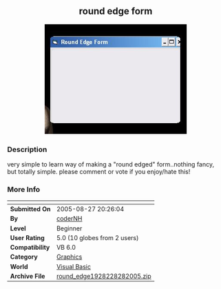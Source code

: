 ﻿<div align="center">

## round edge form

<img src="PIC20058281920185409.jpg">
</div>

### Description

very simple to learn way of making a "round edged" form..nothing fancy, but totally simple. please comment or vote if you enjoy/hate this!
 
### More Info
 


<span>             |<span>
---                |---
**Submitted On**   |2005-08-27 20:26:04
**By**             |[coderNH](https://github.com/Planet-Source-Code/PSCIndex/blob/master/ByAuthor/codernh.md)
**Level**          |Beginner
**User Rating**    |5.0 (10 globes from 2 users)
**Compatibility**  |VB 6\.0
**Category**       |[Graphics](https://github.com/Planet-Source-Code/PSCIndex/blob/master/ByCategory/graphics__1-46.md)
**World**          |[Visual Basic](https://github.com/Planet-Source-Code/PSCIndex/blob/master/ByWorld/visual-basic.md)
**Archive File**   |[round\_edge1928228282005\.zip](https://github.com/Planet-Source-Code/codernh-round-edge-form__1-62364/archive/master.zip)









